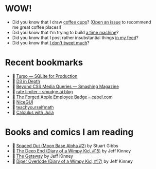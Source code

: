 # WOW!

- Did you know that I draw [coffee cups](https://papercups.mamuso.net/)? ([Open an issue](https://github.com/mamuso/papercups/issues) to recommend me great coffee places!)
- Did you know that I'm trying to build [a time machine](https://github.com/mamuso/fluxcapacitor)?
- Did you know that I post rather insubstantial things [in my feed](https://feed.mamuso.net/)?
- Did you know that [I don't tweet much](https://twitter.com/mamuso)?

# Recent bookmarks

- 👀 [Turso — SQLite for Production](https://turso.tech/)
- 👀 [D3 in Depth](https://www.d3indepth.com/)
- 👀 [Beyond CSS Media Queries — Smashing Magazine](https://www.smashingmagazine.com/2024/05/beyond-css-media-queries/)
- 👀 [rate limiter – smudge.ai blog](https://smudge.ai/blog/ratelimit-algorithms)
- 👀 [The Forged Apple Employee Badge – cabel.com](https://cabel.com/2024/05/16/the-forged-apple-employee-badge/)
- 👀 [NiceGUI](https://nicegui.io/)
- 👀 [teachyourselfmath](https://teachyourselfmath.app/?page=1&tags=&difficulty=)
- 👀 [Calculus with Julia](https://jverzani.github.io/CalculusWithJuliaNotes.jl/)


# Books and comics I am reading

- 📘 [Spaced Out (Moon Base Alpha #2)](https://www.goodreads.com/book/show/26022750) by Stuart Gibbs
- 📘 [The Deep End (Diary of a Wimpy Kid, #15)](https://www.goodreads.com/book/show/51468119) by Jeff Kinney
- 📘 [The Getaway](https://www.goodreads.com/book/show/34803142) by Jeff Kinney
- 📘 [Diper Överlöde (Diary of a Wimpy Kid, #17)](https://www.goodreads.com/book/show/60541760) by Jeff Kinney

